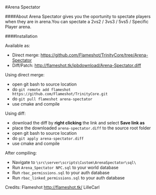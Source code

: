 #Arena Spectator

####About
Arena Spectator gives you the
oportunity to spectate players when
they are in arena.You can spectate a 
2vs2 / 3vs3 / 5vs5 / Specific Player arena.


####Installation

Available as:
- Direct merge: https://github.com/Flameshot/TrinityCore/tree/Arena-Spectator
- Diff/Patch: http://flameshot.tk/ipbdownload/Arena-Spectator.diff

Using direct merge:
- open git bash to source location
- do `git remote add flameshot https://github.com/Flameshot/TrinityCore.git`
- do `git pull flameshot arena-spectator`
- use cmake and compile

Using diff:
- download the diff by __right clicking__ the link and select __Save link as__
- place the downloaded `arena-spectator.diff` to the source root folder
- open git bash to source location
- do `git apply arena-spectator.diff`
- use cmake and compile

After compiling:
- Navigate to `\src\server\scripts\Custom\ArenaSpectator\sql\`
- Run `Arena_Spectator NPC.sql` to your world database
- Run `rbac_permissions.sql` to your auth database
- Run `rbac_linked_permissions.sql` to your auth database

Credits:
Flameshot http://flameshot.tk/
LilleCarl